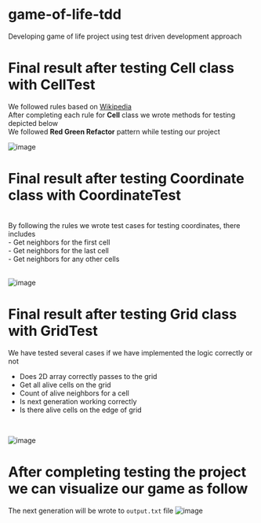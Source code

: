 # game-of-life-tdd
Developing game of life project using test driven development approach

# Final result after testing Cell class with CellTest
We followed rules based on [Wikipedia](https://en.wikipedia.org/wiki/Conway%27s_Game_of_Life)
<br>
After completing each rule for **Cell** class we wrote methods for testing depicted below
<br>
We followed **Red Green Refactor** pattern while testing our project
<br>

![image](https://user-images.githubusercontent.com/70511142/170345387-0c20dbac-5656-4163-9485-4374e128cead.png)

# Final result after testing Coordinate class with CoordinateTest
<br>
By following the rules we wrote test cases for testing coordinates, there includes
<br>
- Get neighbors for the first cell <br>
- Get neighbors for the last cell <br>
- Get neighbors for any other cells <br>
<br>

![image](https://user-images.githubusercontent.com/70511142/170463817-e06c054b-d4a9-42bf-9986-ad8c3d8a8830.png)

# Final result after testing Grid class with GridTest

We have tested several cases if we have implemented the logic correctly or not
<br>
- Does 2D array correctly passes to the grid <br>
- Get all alive cells on the grid <br>
- Count of alive neighbors for a cell <br>
- Is next generation working correctly <br>
- Is there alive cells on the edge of grid <br>
<br>

![image](https://user-images.githubusercontent.com/70511142/170470247-799b34ce-64ef-4a09-aada-4a5b9a24c3f6.png)

# After completing testing the project we can visualize our game as follow
The next generation will be wrote to ```output.txt``` file
![image](https://user-images.githubusercontent.com/70511142/170475902-8f91d5eb-5681-4531-b7c0-9592a9114127.png)




